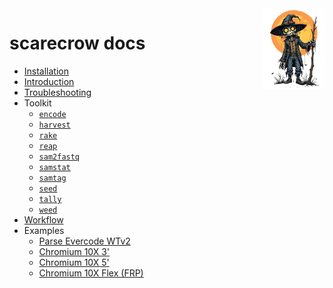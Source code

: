<img style="float:right;width:100px;" src="../img/scarecrow.png" alt="scarecrow"/>

# scarecrow docs
* [Installation](installation.md)
* [Introduction](introduction.md)
* [Troubleshooting](troubleshooting.md)
* Toolkit
    * [`encode`](toolkit_encode.md)
    * [`harvest`](toolkit_harvest.md)
    * [`rake`](toolkit_rake.md)
    * [`reap`](toolkit_reap.md)
    * [`sam2fastq`](toolkit_sam2fastq.md)    
    * [`samstat`](toolkit_samstat.md)
    * [`samtag`](toolkit_samtag.md)
    * [`seed`](toolkit_seed.md)
    * [`tally`](toolkit_tally.md)
    * [`weed`](toolkit_weed.md)
* [Workflow](workflow.md)
* Examples
    * [Parse Evercode WTv2](example_evercode.md)
    * [Chromium 10X 3'](example_10X3p.md)
    * [Chromium 10X 5'](example_10X5p.md)
    * [Chromium 10X Flex (FRP)](example_10Xflex.md)